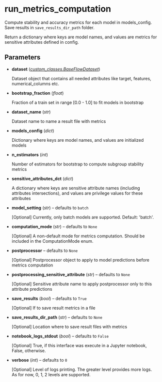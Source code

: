 # run_metrics_computation

Compute stability and accuracy metrics for each model in models_config. Save results in `save_results_dir_path` folder.

Return a dictionary where keys are model names, and values are metrics for sensitive attributes defined in config.

## Parameters

- **dataset** (*[custom_classes.BaseFlowDataset](../../custom_classes/BaseFlowDataset)*)

    Dataset object that contains all needed attributes like target, features, numerical_columns etc.

- **bootstrap_fraction** (*float*)

    Fraction of a train set in range [0.0 - 1.0] to fit models in bootstrap

- **dataset_name** (*str*)

    Dataset name to name a result file with metrics

- **models_config** (*dict*)

    Dictionary where keys are model names, and values are initialized models

- **n_estimators** (*int*)

    Number of estimators for bootstrap to compute subgroup stability metrics

- **sensitive_attributes_dct** (*dict*)

    A dictionary where keys are sensitive attribute names (including attributes intersections),  and values are privilege values for these attributes

- **model_setting** (*str*) – defaults to `batch`

    [Optional] Currently, only batch models are supported. Default: 'batch'.

- **computation_mode** (*str*) – defaults to `None`

    [Optional] A non-default mode for metrics computation. Should be included in the ComputationMode enum.

- **postprocessor** – defaults to `None`

    [Optional] Postprocessor object to apply to model predictions before metrics computation

- **postprocessing_sensitive_attribute** (*str*) – defaults to `None`

    [Optional] Sensitive attribute name to apply postprocessor only to this attribute predictions

- **save_results** (*bool*) – defaults to `True`

    [Optional] If to save result metrics in a file

- **save_results_dir_path** (*str*) – defaults to `None`

    [Optional] Location where to save result files with metrics

- **notebook_logs_stdout** (*bool*) – defaults to `False`

    [Optional] True, if this interface was execute in a Jupyter notebook,  False, otherwise.

- **verbose** (*int*) – defaults to `0`

    [Optional] Level of logs printing. The greater level provides more logs.     As for now, 0, 1, 2 levels are supported.





